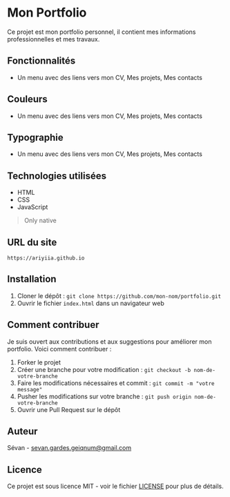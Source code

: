 # Mon Portfolio

Ce projet est mon portfolio personnel, il contient mes informations professionnelles et mes travaux.

## Fonctionnalités

- Un menu avec des liens vers mon CV, Mes projets, Mes contacts

## Couleurs

- Un menu avec des liens vers mon CV, Mes projets, Mes contacts

## Typographie

- Un menu avec des liens vers mon CV, Mes projets, Mes contacts

## Technologies utilisées

- HTML
- CSS
- JavaScript

> Only native

## URL du site

`https://ariyiia.github.io`

## Installation

1. Cloner le dépôt : `git clone https://github.com/mon-nom/portfolio.git`
2. Ouvrir le fichier `index.html` dans un navigateur web

## Comment contribuer

Je suis ouvert aux contributions et aux suggestions pour améliorer mon portfolio. Voici comment contribuer :

1. Forker le projet
2. Créer une branche pour votre modification : `git checkout -b nom-de-votre-branche`
3. Faire les modifications nécessaires et commit : `git commit -m "votre message"`
4. Pusher les modifications sur votre branche : `git push origin nom-de-votre-branche`
5. Ouvrir une Pull Request sur le dépôt

## Auteur

Sévan - sevan.gardes.geiqnum@gmail.com

## Licence

Ce projet est sous licence MIT - voir le fichier [LICENSE](LICENSE) pour plus de détails.
